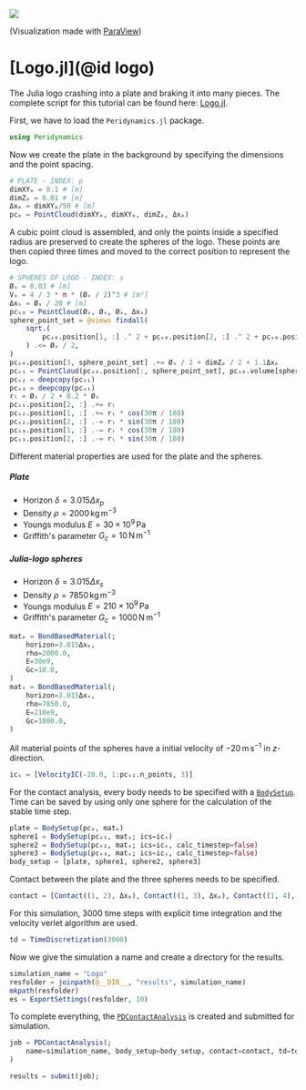 ![](assets/logo.gif)

(Visualization made with [ParaView](https://www.paraview.org))

# [Logo.jl](@id logo)

The Julia logo crashing into a plate and braking it into many pieces.
The complete script for this tutorial can be found here: [Logo.jl](https://github.com/kaipartmann/Peridynamics.jl/blob/main/examples/Logo.jl).

First, we have to load the `Peridynamics.jl` package.

```julia
using Peridynamics
```
Now we create the plate in the background by specifying the dimensions and the point spacing.
```julia
# PLATE - INDEX: p
dimXYₚ = 0.1 # [m]
dimZₚ = 0.01 # [m]
Δxₚ = dimXYₚ/50 # [m]
pcₚ = PointCloud(dimXYₚ, dimXYₚ, dimZₚ, Δxₚ)
```
A cubic point cloud is assembled, and only the points inside a specified radius are preserved to create the spheres of the logo.
These points are then copied three times and moved to the correct position to represent the logo.
```julia
# SPHERES OF LOGO - INDEX: s
Øₛ = 0.03 # [m]
Vₛ = 4 / 3 * π * (Øₛ / 2)^3 # [m³]
Δxₛ = Øₛ / 20 # [m]
pcₛ₀ = PointCloud(Øₛ, Øₛ, Øₛ, Δxₛ)
sphere_point_set = @views findall(
    sqrt.(
        pcₛ₀.position[1, :] .^ 2 + pcₛ₀.position[2, :] .^ 2 + pcₛ₀.position[3, :] .^ 2
    ) .<= Øₛ / 2,
)
pcₛ₀.position[3, sphere_point_set] .+= Øₛ / 2 + dimZₚ / 2 + 1.1Δxₚ
pcₛ₁ = PointCloud(pcₛ₀.position[:, sphere_point_set], pcₛ₀.volume[sphere_point_set])
pcₛ₂ = deepcopy(pcₛ₁)
pcₛ₃ = deepcopy(pcₛ₁)
rₗ = Øₛ / 2 + 0.2 * Øₛ
pcₛ₁.position[2, :] .+= rₗ
pcₛ₂.position[1, :] .+= rₗ * cos(30π / 180)
pcₛ₂.position[2, :] .-= rₗ * sin(30π / 180)
pcₛ₃.position[1, :] .-= rₗ * cos(30π / 180)
pcₛ₃.position[2, :] .-= rₗ * sin(30π / 180)
```
Different material properties are used for the plate and the spheres.
##### Plate
- Horizon $\delta = 3.015 \Delta x_p$
- Density $\rho = 2000\,\mathrm{kg}\,\mathrm{m}^{-3}$
- Youngs modulus $E = 30 \times 10^9 \, \mathrm{Pa}$
- Griffith's parameter $G_c = 10 \, \mathrm{N} \, \mathrm{m}^{-1}$
##### Julia-logo spheres
- Horizon $\delta = 3.015 \Delta x_s$
- Density $\rho = 7850\,\mathrm{kg}\,\mathrm{m}^{-3}$
- Youngs modulus $E = 210 \times 10^9 \, \mathrm{Pa}$
- Griffith's parameter $G_c = 1000 \, \mathrm{N} \, \mathrm{m}^{-1}$
```julia
matₚ = BondBasedMaterial(;
    horizon=3.015Δxₚ,
    rho=2000.0,
    E=30e9,
    Gc=10.0,
)
matₛ = BondBasedMaterial(;
    horizon=3.015Δxₛ,
    rho=7850.0,
    E=210e9,
    Gc=1000.0,
)
```

All material points of the spheres have a initial velocity of $-20\, \mathrm{m} \, \mathrm{s}^{-1}$ in $z$-direction.
```julia
icₛ = [VelocityIC(-20.0, 1:pcₛ₁.n_points, 3)]
```
For the contact analysis, every body needs to be specified with a [`BodySetup`](@ref).
Time can be saved by using only one sphere for the calculation of the stable time step.
```julia
plate = BodySetup(pcₚ, matₚ)
sphere1 = BodySetup(pcₛ₁, matₛ; ics=icₛ)
sphere2 = BodySetup(pcₛ₂, matₛ; ics=icₛ, calc_timestep=false)
sphere3 = BodySetup(pcₛ₃, matₛ; ics=icₛ, calc_timestep=false)
body_setup = [plate, sphere1, sphere2, sphere3]
```
Contact between the plate and the three spheres needs to be specified.
```julia
contact = [Contact((1, 2), Δxₚ), Contact((1, 3), Δxₚ), Contact((1, 4), Δxₚ)]
```
For this simulation, 3000 time steps with explicit time integration and the velocity verlet algorithm are used.
```julia
td = TimeDiscretization(3000)
```
Now we give the simulation a name and create a directory for the results. 
```julia
simulation_name = "Logo"
resfolder = joinpath(@__DIR__, "results", simulation_name)
mkpath(resfolder)
es = ExportSettings(resfolder, 10)
```
To complete everything, the [`PDContactAnalysis`](@ref) is created and submitted for simulation.
```julia
job = PDContactAnalysis(;
    name=simulation_name, body_setup=body_setup, contact=contact, td=td, es=es
)
```
```julia
results = submit(job);
```

